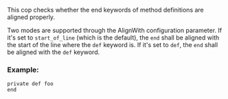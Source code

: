 This cop checks whether the end keywords of method definitions are
aligned properly.

Two modes are supported through the AlignWith configuration
parameter. If it's set to `start_of_line` (which is the default), the
`end` shall be aligned with the start of the line where the `def`
keyword is. If it's set to `def`, the `end` shall be aligned with the
`def` keyword.

### Example:

    private def foo
    end